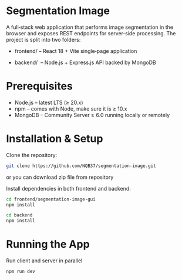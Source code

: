 # Segmentation Image

A full‑stack web application that performs image segmentation in the browser and exposes REST endpoints for server‑side processing. The project is split into two folders:

-   frontend/ – React 18 + Vite single‑page application

-   backend/  – Node.js + Express.js API backed by MongoDB

# Prerequisites

-   Node.js – latest LTS (≥ 20.x)
-   npm – comes with Node, make sure it is ≥ 10.x
-   MongoDB – Community Server ≥ 6.0 running locally or remotely

# Installation & Setup

Clone the repository:

```bash
git clone https://github.com/NQB37/segmentation-image.git
```

or you can download zip file from repository

Install dependencies in both frontend and backend:

```bash
cd frontend/segmentation-image-gui
npm install

cd backend
npm install
```

# Running the App

Run client and server in parallel

```bash
npm run dev
```
